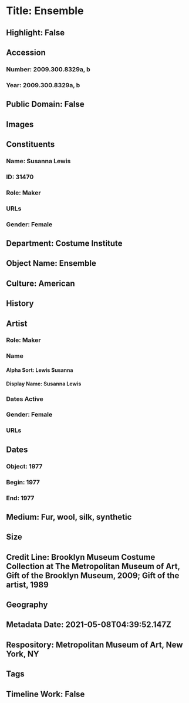 # Title: Ensemble
## Highlight: False
## Accession
### Number: 2009.300.8329a, b
### Year: 2009.300.8329a, b
## Public Domain: False
## Images
## Constituents
### Name: Susanna Lewis
### ID: 31470
### Role: Maker
### URLs
### Gender: Female
## Department: Costume Institute
## Object Name: Ensemble
## Culture: American
## History
## Artist
### Role: Maker
### Name
#### Alpha Sort: Lewis Susanna
#### Display Name: Susanna Lewis
### Dates Active
### Gender: Female
### URLs
## Dates
### Object: 1977
### Begin: 1977
### End: 1977
## Medium: Fur, wool, silk, synthetic
## Size
## Credit Line: Brooklyn Museum Costume Collection at The Metropolitan Museum of Art, Gift of the Brooklyn Museum, 2009; Gift of the artist, 1989
## Geography
## Metadata Date: 2021-05-08T04:39:52.147Z
## Respository: Metropolitan Museum of Art, New York, NY
## Tags
## Timeline Work: False